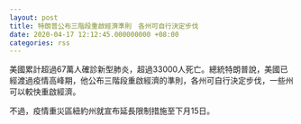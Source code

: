 ```yaml
---
layout: post
title: 特朗普公布三階段重啟經濟準則　各州可自行決定步伐
date: 2020-04-17 12:12:45.000000000 +08:00
categories: rss
---
```


美國累計超過67萬人確診新型肺炎，超過33000人死亡。總統特朗普說，美國已經渡過疫情高峰期，他公布三階段重啟經濟的準則，各州可自行決定步伐，一些州可以較快重啟經濟。

不過，疫情重災區紐約州就宣布延長限制措施至下月15日。
